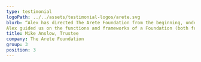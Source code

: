 ```yaml
---
type: testimonial
logoPath: ../../assets/testimonial-logos/arete.svg
blurb: “Alex has directed The Arete Foundation from the beginning, understanding the aims, goals and values of the Trustees to guide them to help shape their philanthropic goals to support young people in the North West achieve a fulfilling future.
Alex guided us on the functions and frameworks of a Foundation (both from a pragmatic and regulatory view as well as helping us through the emotional realities), and along with the Trustees, shaped the strategy so it aligned to our vision, and create optimal impact across the region. Alex is an integral member of our team and together we look forward to creating more partnerships across the North West to make a difference in young people's lives.”
title: Mike Anslow, Trustee
company: The Arete Foundation
group: 3
position: 3
---
```

